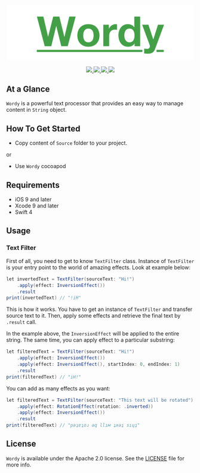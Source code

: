 <p align="center" >
	<img src="/Images/logo_2048_600.png" alt="Wordy" title="Wordy">
</p>
<p align="center">
	<a href="https://swift.org">
		<img src="https://img.shields.io/badge/Swift-4.0-orange.svg?style=flat">
	</a>
	<a href="https://cocoapods.org">
		<img src="https://img.shields.io/cocoapods/v/Wordy.svg">
	</a>
	<a href="https://cocoapods.org">
		<img src="https://img.shields.io/cocoapods/dt/Wordy.svg">
	</a>
	<a href="https://tldrlegal.com/license/mit-license">
		<img src="https://img.shields.io/badge/License-Apache 2.0-blue.svg?style=flat">
	</a>
</p>

## At a Glance

`Wordy` is a powerful text processor that provides an easy way to manage content in `String` object.

## How To Get Started

- Copy content of `Source` folder to your project.

or

- Use `Wordy` cocoapod

## Requirements

* iOS 9 and later
* Xcode 9 and later
* Swift 4

## Usage

### Text Filter

First of all, you need to get to know `TextFilter` class. Instance of `TextFilter` is your entry point to the world of amazing effects. Look at example below:

```java
let invertedText = TextFilter(sourceText: "Hi!")
    .apply(effect: InversionEffect())
    .result
print(invertedText) // "!iH"
```

This is how it works. You have to get an instance of `TextFilter` and transfer source text to it. Then, apply some effects and retrieve the final text by `.result` call.

In the example above, the `InversionEffect` will be applied to the entire string. The same time, you can apply effect to a particular substring:

```java
let filteredText = TextFilter(sourceText: "Hi!")
    .apply(effect: InversionEffect())
    .apply(effect: InversionEffect(), startIndex: 0, endIndex: 1)
    .result
print(filteredText) // "iH!"
```

You can add as many effects as you want:

```java
let filteredText = TextFilter(sourceText: "This text will be rotated")
    .apply(effect: RotationEffect(rotation: .inverted))
    .apply(effect: InversionEffect())
    .result
print(filteredText) // "рǝʇɐʇоɹ ǝq llıм ʇxǝʇ sıɥʇ"
```

## License

`Wordy` is available under the Apache 2.0 license. See the [LICENSE](./LICENSE) file for more info.

